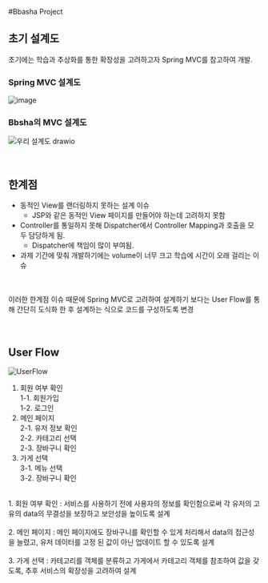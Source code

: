 #Bbasha Project

## 초기 설계도
초기에는 학습과 추상화를 통한 확장성을 고려하고자 Spring MVC를 참고하여 개발.

### Spring MVC 설계도
![image](https://github.com/user-attachments/assets/9001c724-e1f5-482c-bbb0-4afbb48d4589)
<br>
### Bbsha의 MVC 설계도<br>
![우리 설계도 drawio](https://github.com/user-attachments/assets/6d0612bd-0527-4182-85e9-e33f42251e6d)

<br>

## 한계점
- 동적인 View를 랜더링하지 못하는 설계 이슈
  - JSP와 같은 동적인 View 페이지를 만들어야 하는데 고려하지 못함
- Controller를 통일하지 못해 Dispatcher에서 Controller Mapping과 호출을 모두 담당하게 됨.
  - Dispatcher에 책임이 많이 부여됨.
- 과제 기간에 맞춰 개발하기에는 volume이 너무 크고 학습에 시간이 오래 걸리는 이슈

<br><br>
이러한 한계점 이슈 때문에 Spring MVC로 고려하여 설계하기 보다는 User Flow를 통해 간단히 도식화 한 후 설계하는 식으로 코드를 구성하도록 변경<br><br><br>

## User Flow
![UserFlow](https://github.com/user-attachments/assets/e470f8e4-e95e-44fc-8e08-f4955ea0ad67)


1. 회원 여부 확인<br>
  1-1. 회원가입<br>
  1-2. 로그인<br>
2. 메인 페이지<br>
  2-1. 유저 정보 확인<br>
  2-2. 카테고리 선택<br>
  2-3. 장바구니 확인<br>
3. 가게 선택<br>
  3-1. 메뉴 선택<br>
  3-2. 장바구니 확인<br>



<br>
1. 회원 여부 확인 : 서비스를 사용하기 전에 사용자의 정보를 확인함으로써 각 유저의 고유의 data의 무결성을 보장하고 보안성을 높이도록 설계<br><br>
2. 메인 페이지 : 메인 페이지에도 장바구니를 확인할 수 있게 처리해서 data의 접근성을 늘렸고, 유저 데이터를 고정 된 값이 아닌 업데이트 할 수 있도록 설계<br><br>
3. 가게 선택 : 카테고리를 객체를 분류하고 가게에서 카테고리 객체를 참조하여 값을 갖도록, 추후 서비스의 확장성을 고려하여 설계<br><br>
